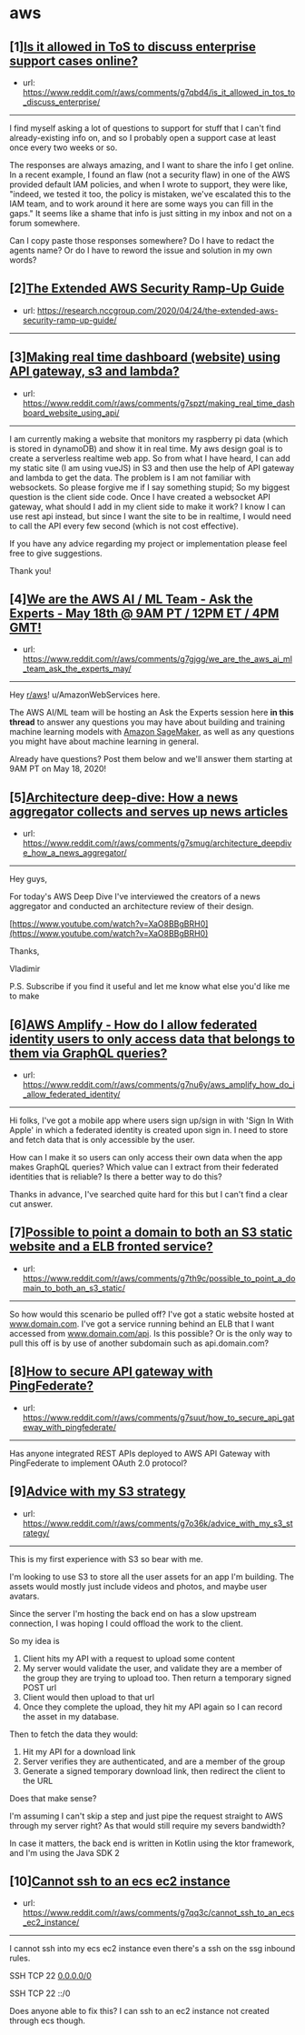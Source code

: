 # aws
## [1][Is it allowed in ToS to discuss enterprise support cases online?](https://www.reddit.com/r/aws/comments/g7qbd4/is_it_allowed_in_tos_to_discuss_enterprise/)
- url: https://www.reddit.com/r/aws/comments/g7qbd4/is_it_allowed_in_tos_to_discuss_enterprise/
---
I find myself asking a lot of questions to support for stuff that I can't find already-existing info on, and so I probably open a support case at least once every two weeks or so.

The responses are always amazing, and I want to share the info I get online.  In a recent example, I found an flaw (not a security flaw) in one of the AWS provided default IAM policies, and when I wrote to support, they were like, "indeed, we tested it too, the policy is mistaken, we've escalated this to the IAM team, and to work around it here are some ways you can fill in the gaps." It seems like a shame that info is just sitting in my inbox and not on a forum somewhere.

Can I copy paste those responses somewhere?  Do I have to redact the agents name?  Or do I have to reword the issue and solution in my own words?
## [2][The Extended AWS Security Ramp-Up Guide](https://www.reddit.com/r/aws/comments/g7orbm/the_extended_aws_security_rampup_guide/)
- url: https://research.nccgroup.com/2020/04/24/the-extended-aws-security-ramp-up-guide/
---

## [3][Making real time dashboard (website) using API gateway, s3 and lambda?](https://www.reddit.com/r/aws/comments/g7spzt/making_real_time_dashboard_website_using_api/)
- url: https://www.reddit.com/r/aws/comments/g7spzt/making_real_time_dashboard_website_using_api/
---
I am currently making a website that monitors my raspberry pi data (which is stored in dynamoDB) and show it in real time. My aws design goal is to create a serverless realtime web app. So from what I have heard, I can add my static site (I am using vueJS) in S3 and then use the help of API gateway and lambda to get the data. The problem is I am not familiar with websockets. So please forgive me if I say something stupid; So my biggest question is the client side code. Once I have created a websocket API gateway, what should I add in my client side to make it work? I know I can use rest api instead, but since I want the site to be in realtime, I would need to call the API every few second (which is not cost effective).

If you have any advice regarding my project or implementation please feel free to give suggestions.

Thank you!
## [4][We are the AWS AI / ML Team - Ask the Experts - May 18th @ 9AM PT / 12PM ET / 4PM GMT!](https://www.reddit.com/r/aws/comments/g7gjgg/we_are_the_aws_ai_ml_team_ask_the_experts_may/)
- url: https://www.reddit.com/r/aws/comments/g7gjgg/we_are_the_aws_ai_ml_team_ask_the_experts_may/
---
Hey [r/aws](https://www.reddit.com/r/aws)! u/AmazonWebServices here.

The AWS AI/ML team will be hosting an Ask the Experts session here **in this thread** to answer any questions you may have about building and training machine learning models with [Amazon SageMaker](https://aws.amazon.com/sagemaker/), as well as any questions you might have about machine learning in general.

Already have questions? Post them below and we'll answer them starting at 9AM PT on May 18, 2020!
## [5][Architecture deep-dive: How a news aggregator collects and serves up news articles](https://www.reddit.com/r/aws/comments/g7smug/architecture_deepdive_how_a_news_aggregator/)
- url: https://www.reddit.com/r/aws/comments/g7smug/architecture_deepdive_how_a_news_aggregator/
---
Hey guys, 

For today's AWS Deep Dive I've interviewed the creators of a news aggregator and conducted an architecture review of their design.  

[https://www.youtube.com/watch?v=XaO8BBgBRH0](https://www.youtube.com/watch?v=XaO8BBgBRH0)

Thanks,

Vladimir

P.S. Subscribe if you find it useful and let me know what else you'd like me to make
## [6][AWS Amplify - How do I allow federated identity users to only access data that belongs to them via GraphQL queries?](https://www.reddit.com/r/aws/comments/g7nu6y/aws_amplify_how_do_i_allow_federated_identity/)
- url: https://www.reddit.com/r/aws/comments/g7nu6y/aws_amplify_how_do_i_allow_federated_identity/
---
Hi folks, I've got a mobile app where users sign up/sign in with 'Sign In With Apple' in which a federated identity is created upon sign in. I need to store and fetch data that is only accessible by the user.

How can I make it so users can only access their own data when the app makes GraphQL queries? Which value can I extract from their federated identities that is reliable? Is there a better way to do this?

Thanks in advance, I've searched quite hard for this but I can't find a clear cut answer.
## [7][Possible to point a domain to both an S3 static website and a ELB fronted service?](https://www.reddit.com/r/aws/comments/g7th9c/possible_to_point_a_domain_to_both_an_s3_static/)
- url: https://www.reddit.com/r/aws/comments/g7th9c/possible_to_point_a_domain_to_both_an_s3_static/
---
So how would this scenario be pulled off?  I've got a static website hosted at www.domain.com.  I've got a service running behind an ELB that I want accessed from www.domain.com/api.  Is this possible? Or is the only way to pull this off is by use of another subdomain such as api.domain.com?
## [8][How to secure API gateway with PingFederate?](https://www.reddit.com/r/aws/comments/g7suut/how_to_secure_api_gateway_with_pingfederate/)
- url: https://www.reddit.com/r/aws/comments/g7suut/how_to_secure_api_gateway_with_pingfederate/
---
Has anyone integrated REST APIs deployed to AWS API Gateway with PingFederate to implement OAuth 2.0 protocol?
## [9][Advice with my S3 strategy](https://www.reddit.com/r/aws/comments/g7o36k/advice_with_my_s3_strategy/)
- url: https://www.reddit.com/r/aws/comments/g7o36k/advice_with_my_s3_strategy/
---
This is my first experience with S3 so bear with me.

I'm looking to use S3 to store all the user assets for an app I'm building.  The assets would mostly just include videos and photos, and maybe user avatars.

Since the server I'm hosting the back end on has a slow upstream connection, I was hoping I could offload the work to the client.

So my idea is

1. Client hits my API with a request to upload some content
2. My server would validate the user, and validate they are a member of the group they are trying to upload too. Then return a temporary signed POST url
3. Client would then upload to that url
4. Once they complete the upload, they hit my API again so I can record the asset in my database. 

Then to fetch the data they would:

1. Hit my API for a download link
2. Server verifies they are authenticated, and are a member of the group
3. Generate a signed temporary download link, then redirect the client to the URL

Does that make sense?

I'm assuming I can't skip a step and just pipe the request straight to AWS through my server right? As that would still require my severs bandwidth?

In case it matters, the back end is written in Kotlin using the ktor framework, and I'm using the Java SDK 2
## [10][Cannot ssh to an ecs ec2 instance](https://www.reddit.com/r/aws/comments/g7qq3c/cannot_ssh_to_an_ecs_ec2_instance/)
- url: https://www.reddit.com/r/aws/comments/g7qq3c/cannot_ssh_to_an_ecs_ec2_instance/
---
I cannot ssh into my ecs ec2 instance even there's a ssh on the ssg inbound rules.

SSH TCP 22 [0.0.0.0/0](https://0.0.0.0/0)

SSH TCP 22 ::/0

Does anyone able to fix this? I can ssh to an ec2 instance not created through ecs though.
